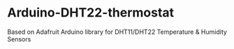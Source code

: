 Arduino-DHT22-thermostat
========================

Based on Adafruit Arduino library for DHT11/DHT22 Temperature & Humidity Sensors
